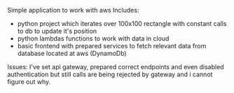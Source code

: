 Simple application to work with aws 
Includes:

- python project which iterates over 100x100 rectangle with constant calls to db to update it's position
- python lambdas functions to work with data in cloud
- basic frontend with prepared services to fetch relevant data from database located at aws (DynamoDb)

Issues:
I've set api gateway, prepared correct endpoints and even disabled authentication but still calls are being rejected
by gateway and i cannot figure out why.
